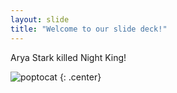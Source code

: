 ```yaml
---
layout: slide
title: "Welcome to our slide deck!"
---
```


Arya Stark killed Night King!

![poptocat](https://octodex.github.com/images/poptocat.png)
{: .center}
